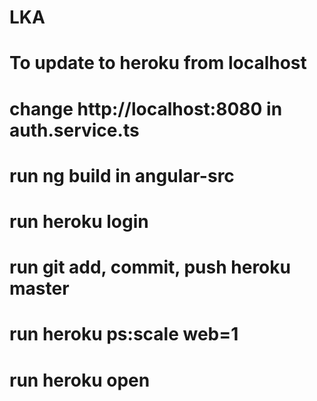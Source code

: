# LKA
# To update to heroku from localhost
# change http://localhost:8080 in auth.service.ts
# run ng build in angular-src
# run heroku login
# run git add, commit, push heroku master
# run heroku ps:scale web=1
# run heroku open
